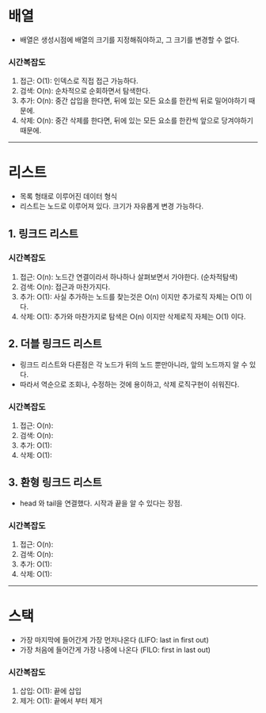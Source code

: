 # 배열
- 배열은 생성시점에 배열의 크기를 지정해줘야하고, 그 크기를 변경할 수 없다.

### 시간복잡도
1. 접근: O(1): 인덱스로 직접 접근 가능하다.
2. 검색: O(n): 순차적으로 순회하면서 탐색한다.
3. 추가: O(n): 중간 삽입을 한다면, 뒤에 있는 모든 요소를 한칸씩 뒤로 밀어야하기 때문에.
4. 삭제: O(n): 중간 삭제를 한다면, 뒤에 있는 모든 요소를 한칸씩 앞으로 당겨야하기 때문에.

***
# 리스트
- 목록 형태로 이루어진 데이터 형식 
- 리스트는 노드로 이루어져 있다. 크기가 자유롭게 변경 가능하다.

## 1. 링크드 리스트

### 시간복잡도
1. 접근: O(n): 노드간 연결이라서 하나하나 살펴보면서 가야한다. (순차적탐색)
2. 검색: O(n): 접근과 마찬가지다.
3. 추가: O(1): 사실 추가하는 노드를 찾는것은 O(n) 이지만 추가로직 자체는 O(1) 이다.
4. 삭제: O(1): 추가와 마찬가지로 탐색은 O(n) 이지만 삭제로직 자체는 O(1) 이다.

## 2. 더블 링크드 리스트
- 링크드 리스트와 다른점은 각 노드가 뒤의 노드 뿐만아니라, 앞의 노드까지 알 수 있다.
- 따라서 역순으로 조회나, 수정하는 것에 용이하고, 삭제 로직구현이 쉬워진다.

### 시간복잡도
1. 접근: O(n): 
2. 검색: O(n): 
3. 추가: O(1): 
4. 삭제: O(1): 

## 3. 환형 링크드 리스트
- head 와 tail을 연결했다. 시작과 끝을 알 수 있다는 장점.

### 시간복잡도
1. 접근: O(n):
2. 검색: O(n):
3. 추가: O(1):
4. 삭제: O(1): 

***
# 스택
- 가장 마지막에 들어간게 가장 먼저나온다 (LIFO: last in first out)
- 가장 처음에 들어간게 가장 나중에 나온다 (FILO: first in last out)

### 시간복잡도
1. 삽입: O(1): 끝에 삽입
2. 제거: O(1): 끝에서 부터 제거